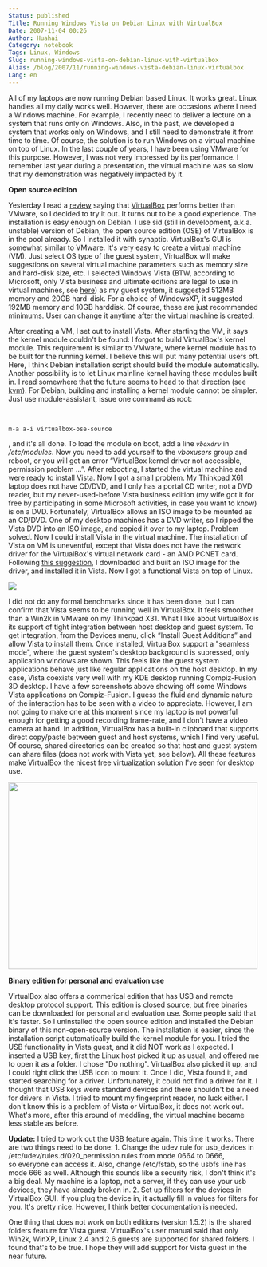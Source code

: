 ```yaml
---
Status: published
Title: Running Windows Vista on Debian Linux with VirtualBox
Date: 2007-11-04 00:26
Author: Huahai
Category: notebook
Tags: Linux, Windows
Slug: running-windows-vista-on-debian-linux-with-virtualbox
Alias: /blog/2007/11/running-windows-vista-debian-linux-virtualbox
Lang: en
---
```


All of my laptops are now running Debian based Linux. It works great. Linux handles all my daily works well. However, there are occasions where I need a Windows machine. For example, I recently need to deliver a lecture on a system that runs only on Windows. Also, in the past, we developed a system that works only on Windows, and I still need to demonstrate it from time to time. Of course, the solution is to run Windows on a virtual machine on top of Linux. In the last couple of years, I have been using VMware for this purpose. However, I was not very impressed by its performance. I remember last year during a presentation, the virtual machine was so slow that my demonstration was negatively impacted by it.

**Open source edition**

Yesterday I read a [review](https://www.linux-gamers.net/smartsection.item.56/virtualbox-vs-qemu.html) saying that [VirtualBox](https://www.virtualbox.org/) performs better than VMware, so I decided to try it out. It turns out to be a good experience. The installation is easy enough on Debian. I use sid (still in development, a.k.a. unstable) version of Debian, the open source edition (OSE) of VirtualBox is in the pool already. So I installed it with synaptic. VirtualBox's GUI is somewhat similar to VMware. It's very easy to create a virtual machine (VM). Just select OS type of the guest system, VirtualBox will make suggestions on several virtual machine parameters such as memory size and hard-disk size, etc. I selected Windows Vista (BTW, according to Microsoft, only Vista business and ultimate editions are legal to use in virtual machines, see [here](https://blogs.zdnet.com/Bott/?p=159)) as my guest system, it suggested 512MB memory and 20GB hard-disk. For a choice of WindowsXP, it suggested 192MB memory and 10GB harddisk. Of course, these are just recommended minimums. User can change it anytime after the virtual machine is created.

After creating a VM, I set out to install Vista. After starting the VM, it says the kernel module couldn't be found: I forgot to build VirtualBox's kernel module. This requirement is similar to VMware, where kernel module has to be built for the running kernel. I believe this will put many potential users off. Here, I think Debian installation script should build the module automatically. Another possibility is to let Linux mainline kernel having these modules built in. I read somewhere that the future seems to head to that direction (see [kvm](https://kvm.qumranet.com/kvmwiki)). For Debian, building and installing a kernel module cannot be simpler. Just use module-assistant, issue one command as root:

 

`m-a a-i virtualbox-ose-source`

, and it's all done. To load the module on boot, add a line *`vboxdrv`* in */etc/modules*. Now you need to add yourself to the *vboxusers* group and reboot, or you will get an error “VirtualBox kernel driver not accessible, permission problem …”. After rebooting, I started the virtual machine and were ready to install Vista. Now I got a small problem. My Thinkpad X61 laptop does not have CD/DVD, and I only has a portal CD writer, not a DVD reader, but my never-used-before Vista business edition (my wife got it for free by participating in some Microsoft activities, in case you want to know) is on a DVD. Fortunately, VirtualBox allows an ISO image to be mounted as an CD/DVD. One of my desktop machines has a DVD writer, so I ripped the Vista DVD into an ISO image, and copied it over to my laptop. Problem solved. Now I could install Vista in the virtual machine. The installation of Vista on VM is uneventful, except that Vista does not have the network driver for the VirtualBox's virtual network card - an AMD PCNET card. Following [this suggestion](https://jhcore.com/2007/03/25/vista-on-ubuntu-using-virtualbox), I downloaded and built an ISO image for the driver, and installed it in Vista. Now I got a functional Vista on top of Linux.

<img src="https://farm3.static.flickr.com/2246/1849706026_8c9d323a32.jpg" id="__mce_tmp" />

I did not do any formal benchmarks since it has been done, but I can confirm that Vista seems to be running well in VirtualBox. It feels smoother than a Win2k in VMware on my Thinkpad X31. What I like about VirtualBox is its support of tight integration between host desktop and guest system. To get integration, from the Devices menu, click “Install Guest Additions” and allow Vista to install them. Once installed, VirtualBox support a "seamless mode", where the guest system's desktop background is supressed, only application windows are shown. This feels like the guest system applications behave just like regular applications on the host desktop. In my case, Vista coexists very well with my KDE desktop running Compiz-Fusion 3D desktop. I have a few screenshots above showing off some Windows Vista applications on Compiz-Fusion. I guess the fluid and dynamic nature of the interaction has to be seen with a video to appreciate. However, I am not going to make one at this moment since my laptop is not powerful enough for getting a good recording frame-rate, and I don't have a video camera at hand. In addition, VirtualBox has a built-in clipboard that supports direct copy/paste between guest and host systems, which I find very useful. Of course, shared directories can be created so that host and guest system can share files (does not work with Vista yet, see below). All these features make VirtualBox the nicest free virtualization solution I've seen for desktop use.

<img src="https://farm3.static.flickr.com/2218/1849706028_edccc7a3b7.jpg" id="__mce_tmp" width="500" height="375" />

**Binary edition for personal and evaluation use**

VirtualBox also offers a commerical edition that has USB and remote desktop protocol support. This edition is closed source, but free binaries can be downloaded for personal and evaluation use. Some people said that it's faster. So I uninstalled the open source edition and installed the Debian binary of this non-open-source version. The installation is easier, since the installation script automatically build the kernel module for you. I tried the USB functionality in Vista guest, and it did NOT work as I expected. I inserted a USB key, first the Linux host picked it up as usual, and offered me to open it as a folder. I chose "Do nothing". VirtualBox also picked it up, and I could right click the USB icon to mount it. Once I did, Vista found it, and started searching for a driver. Unfortunately, it could not find a driver for it. I thought that USB keys were standard devices and there shouldn't be a need for drivers in Vista. I tried to mount my fingerprint reader, no luck either. I don't know this is a problem of Vista or VirtualBox, it does not work out. What's more, after this around of meddling, the virtual machine became less stable as before.

**Update:** I tried to work out the USB feature again. This time it works. There are two things need to be done: 1. Change the udev rule for usb\_devices in /etc/udev/rules.d/020\_permission.rules from mode 0664 to 0666, so everyone can access it. Also, change /etc/fstab, so the usbfs line has mode 666 as well. Although this sounds like a security risk, I don't think it's a big deal. My machine is a laptop, not a server, if they can use your usb devices, they have already broken in. 2. Set up filters for the devices in VirtualBox GUI. If you plug the device in, it actually fill in values for filters for you. It's pretty nice. However, I think better documentation is needed.

One thing that does not work on both editions (version 1.5.2) is the shared folders feature for Vista guest. VirtualBox's user manual said that only Win2k, WinXP, Linux 2.4 and 2.6 guests are supported for shared folders. I found that's to be true. I hope they will add support for Vista guest in the near future.

